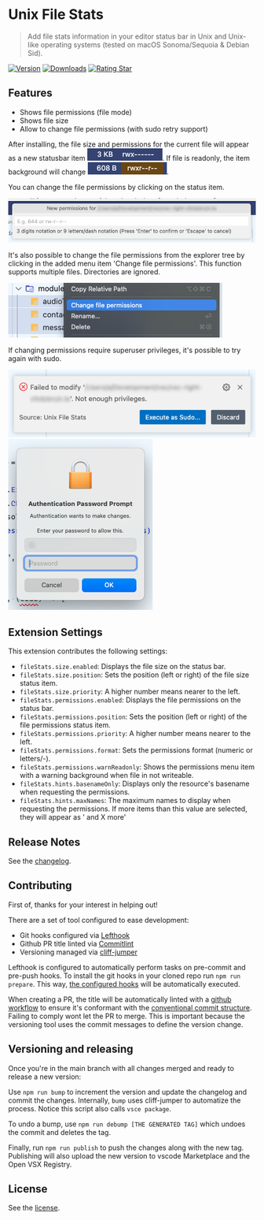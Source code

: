 # Unix File Stats

> Add file stats information in your editor status bar in Unix and Unix-like operating systems (tested on macOS Sonoma/Sequoia & Debian Sid).

[![Version](https://vsmarketplacebadges.dev/version-short/arturock.unix-file-stats.svg?color=f2266e)](https://marketplace.visualstudio.com/items?itemName=arturock.unix-file-stats)
[![Downloads](https://vsmarketplacebadges.dev/downloads-short/arturock.unix-file-stats.svg?color=f2266e)](https://marketplace.visualstudio.com/items?itemName=arturock.unix-file-stats)
[![Rating Star](https://vsmarketplacebadges.dev/rating-star/arturock.unix-file-stats.svg?color=f2266e)](https://marketplace.visualstudio.com/items?itemName=arturock.unix-file-stats)

## Features

 - Shows file permissions (file mode)
 - Shows file size
 - Allow to change file permissions (with sudo retry support)

After installing, the file size and permissions for the current file will appear as a new statusbar item ![Preview](resources/docs/stats_1.png). If file is readonly, the item background will change ![Preview](resources/docs/stats_2.png).

You can change the file permissions by clicking on the status item.

![Preview](resources/docs/change_prompt.png)

It's also possible to change the file permissions from the explorer tree by clicking in the added menu item 'Change file permissions'. This function supports multiple files. Directories are ignored.

![Preview](resources/docs/explorer_item.png)

If changing permissions require superuser privileges, it's possible to try again with sudo.

![Preview](resources/docs/sudo_retry.png)
![Preview](resources/docs/sudo_prompt.png)


## Extension Settings

This extension contributes the following settings:

* `fileStats.size.enabled`:             Displays the file size on the status bar.
* `fileStats.size.position`:            Sets the position (left or right) of the file size status item.
* `fileStats.size.priority`:            A higher number means nearer to the left.
* `fileStats.permissions.enabled`:      Displays the file permissions on the status bar.
* `fileStats.permissions.position`:     Sets the position (left or right) of the file permissions status item.
* `fileStats.permissions.priority`:     A higher number means nearer to the left.
* `fileStats.permissions.format`:       Sets the permissions format (numeric or letters/-).
* `fileStats.permissions.warnReadonly`: Shows the permissions menu item with a warning background when file in not writeable.
* `fileStats.hints.basenameOnly`:       Displays only the resource's basename when requesting the permissions.
* `fileStats.hints.maxNames`:           The maximum names to display when requesting the permissions. If more items than this value are selected, they will appear as ' and X more'


## Release Notes

See the [changelog](./CHANGELOG.md).


## Contributing

First of, thanks for your interest in helping out!

There are a set of tool configured to ease development:
 - Git hooks configured via [Lefthook](https://lefthook.dev/)
 - Github PR title linted via [Commitlint](https://commitlint.js.org/)
 - Versioning managed via [cliff-jumper](https://github.com/favware/cliff-jumper)

Lefthook is configured to automatically perform tasks on pre-commit and pre-push hooks.
To install the git hooks in your cloned repo run `npm run prepare`.
This way, [the configured hooks](./lefthook.yml) will be automatically executed.

When creating a PR, the title will be automatically linted with a [github workflow](./.github/workflows/semantic-pull-request.yml)
to ensure it's conformant with the [conventional commit structure](https://www.conventionalcommits.org/en/v1.0.0/).
Failing to comply wont let the PR to merge. This is important because the versioning tool
uses the commit messages to define the version change.


## Versioning and releasing

Once you're in the main branch with all changes merged and ready to release a new version:

Use `npm run bump` to increment the version and update the changelog and commit the changes. Internally,
`bump` uses cliff-jumper to automatize the process. Notice this script also calls `vsce package`.

To undo a bump, use `npm run debump [THE GENERATED TAG]` which undoes the commit and deletes the tag.

Finally, run `npm run publish` to push the changes along with the new tag.
Publishing will also upload the new version to vscode Marketplace and the Open VSX Registry.


## License

See the [license](./LICENSE.md).
